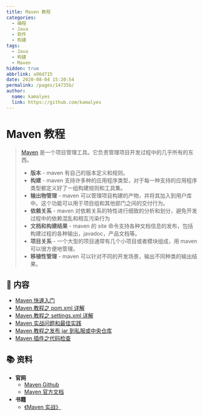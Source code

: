 ```yaml
---
title: Maven 教程
categories: 
  - 编程
  - Java
  - 软件
  - 构建
tags: 
  - Java
  - 构建
  - Maven
hidden: true
abbrlink: a96d715
date: 2020-08-04 15:20:54
permalink: /pages/14735b/
author: 
  name: kamalyes
  link: https://github.com/kamalyes
---
```


# Maven 教程

> [Maven](https://github.com/apache/maven) 是一个项目管理工具。它负责管理项目开发过程中的几乎所有的东西。
>
> - **版本** - maven 有自己的版本定义和规则。
> - **构建** - maven 支持许多种的应用程序类型，对于每一种支持的应用程序类型都定义好了一组构建规则和工具集。
> - **输出物管理** - maven 可以管理项目构建的产物，并将其加入到用户库中。这个功能可以用于项目组和其他部门之间的交付行为。
> - **依赖关系** - maven 对依赖关系的特性进行细致的分析和划分，避免开发过程中的依赖混乱和相互污染行为
> - **文档和构建结果** - maven 的 site 命令支持各种文档信息的发布，包括构建过程的各种输出，javadoc，产品文档等。
> - **项目关系** - 一个大型的项目通常有几个小项目或者模块组成，用 maven 可以很方便地管理。
> - **移植性管理** - maven 可以针对不同的开发场景，输出不同种类的输出结果。

## 📖 内容

- [Maven 快速入门](01.Maven快速入门.md)
- [Maven 教程之 pom.xml 详解](02.Maven教程之pom.xml详解.md)
- [Maven 教程之 settings.xml 详解](03.Maven教程之settings.xml详解.md)
- [Maven 实战问题和最佳实践](04.Maven实战问题和最佳实践.md)
- [Maven 教程之发布 jar 到私服或中央仓库](05.Maven教程之发布jar到私服或中央仓库.md)
- [Maven 插件之代码检查](06.Maven插件之代码检查.md)

## 📚 资料

- **官网**
  - [Maven Github](https://github.com/apache/maven)
  - [Maven 官方文档](https://maven.apache.org/ref/current)
- **书籍**
  - [《Maven 实战》](https://book.douban.com/subject/5345682/)
